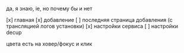 да, я знаю, ie, но почему бы и нет

[x] главная
[x] добавление
[ ] последняя страница добавления (с трансляцией логов установки)
[x] настройки сервиса
[ ] настройки decup

цвета есть на ховер/фокус и клик
